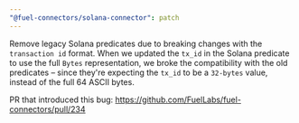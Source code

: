 ```yaml
---
"@fuel-connectors/solana-connector": patch
---
```


Remove legacy Solana predicates due to breaking changes with the `transaction id` format. 
When we updated the `tx_id` in the Solana predicate to use the full `Bytes` representation, we broke the compatibility with the old predicates – since they're expecting the `tx_id` to be a `32-bytes` value, instead of the full 64 ASCII bytes. 

PR that introduced this bug: https://github.com/FuelLabs/fuel-connectors/pull/234